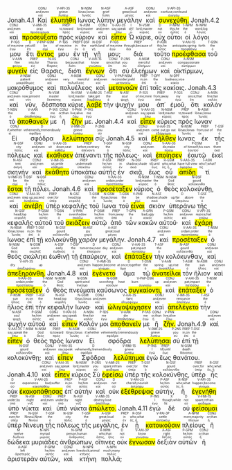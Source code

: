 <rt>Jonah.4.1</rt> <RUBY><ruby><ruby>Καὶ<rt>καί</rt></ruby><rt>and;even</rt></ruby><rt>CONJ</rt></RUBY> <RUBY><ruby><ruby><mark class='verb'>ἐλυπήθη</mark><rt>λυπέω</rt></ruby><rt>grieve</rt></ruby><rt>V-API-3S</rt></RUBY> <RUBY><ruby><ruby>Ιωνας<rt>Ἰωνᾶς</rt></ruby><rt>Iōnas;Ionas</rt></ruby><rt>N-NSM</rt></RUBY> <RUBY><ruby><ruby>λύπην<rt>λύπη</rt></ruby><rt>grief</rt></ruby><rt>N-ASF</rt></RUBY> <RUBY><ruby><ruby>μεγάλην<rt>μέγας</rt></ruby><rt>great;loud</rt></ruby><rt>A-ASF</rt></RUBY> <RUBY><ruby><ruby>καὶ<rt>καί</rt></ruby><rt>and;even</rt></ruby><rt>CONJ</rt></RUBY> <RUBY><ruby><ruby><mark class='verb'>συνεχύθη.</mark><rt>συγχέω</rt></ruby><rt>confuse;confound</rt></ruby><rt>V-API-3S</rt></RUBY> <rt>Jonah.4.2</rt> <RUBY><ruby><ruby>καὶ<rt>καί</rt></ruby><rt>and;even</rt></ruby><rt>CONJ</rt></RUBY> <RUBY><ruby><ruby><mark class='verb'>προσεύξατο</mark><rt>προσεύχομαι</rt></ruby><rt>pray</rt></ruby><rt>V-AMI-3S</rt></RUBY> <RUBY><ruby><ruby>πρὸς<rt>πρός</rt></ruby><rt>to;toward</rt></ruby><rt>PREP</rt></RUBY> <RUBY><ruby><ruby>κύριον<rt>κύριος</rt></ruby><rt>lord;master</rt></ruby><rt>N-ASM</rt></RUBY> <RUBY><ruby><ruby>καὶ<rt>καί</rt></ruby><rt>and;even</rt></ruby><rt>CONJ</rt></RUBY> <RUBY><ruby><ruby><mark class='verb'>εἶπεν</mark><rt>ἔπω</rt></ruby><rt>say;speak</rt></ruby><rt>V-AAI-3S</rt></RUBY> <RUBY><ruby><ruby>Ὦ<rt>ὦ</rt></ruby><rt>oh!</rt></ruby><rt>I</rt></RUBY> <RUBY><ruby><ruby>κύριε,<rt>κύριος</rt></ruby><rt>lord;master</rt></ruby><rt>N-VSM</rt></RUBY> <RUBY><ruby><ruby>οὐχ<rt>οὐ</rt></ruby><rt>not</rt></ruby><rt>D</rt></RUBY> <RUBY><ruby><ruby>οὗτοι<rt>οὗτος</rt></ruby><rt>this;he</rt></ruby><rt>P-NPM</rt></RUBY> <RUBY><ruby><ruby>οἱ<rt>ὁ</rt></ruby><rt>the</rt></ruby><rt>T-NPM</rt></RUBY> <RUBY><ruby><ruby>λόγοι<rt>λόγος</rt></ruby><rt>word;log</rt></ruby><rt>N-NPM</rt></RUBY> <RUBY><ruby><ruby>μου<rt>ἐγώ</rt></ruby><rt>of me;mine</rt></ruby><rt>P-1GS</rt></RUBY> <RUBY><ruby><ruby>ἔτι<rt>ἔτι</rt></ruby><rt>yet;still</rt></ruby><rt>D</rt></RUBY> <RUBY><ruby><ruby><mark class='ptc'>ὄντος</mark><rt>εἰμί</rt></ruby><rt>be</rt></ruby><rt>V-PAP-GSM</rt></RUBY> <RUBY><ruby><ruby>μου<rt>ἐγώ</rt></ruby><rt>of me;mine</rt></ruby><rt>P-1GS</rt></RUBY> <RUBY><ruby><ruby>ἐν<rt>ἐν</rt></ruby><rt>in</rt></ruby><rt>PREP</rt></RUBY> <RUBY><ruby><ruby>τῇ<rt>ὁ</rt></ruby><rt>the</rt></ruby><rt>T-DSF</rt></RUBY> <RUBY><ruby><ruby>γῇ<rt>γῆ</rt></ruby><rt>earth;land</rt></ruby><rt>N-DSF</rt></RUBY> <RUBY><ruby><ruby>μου;<rt>ἐγώ</rt></ruby><rt>of me;mine</rt></ruby><rt>P-1GS</rt></RUBY> <RUBY><ruby><ruby>διὰ<rt>διά</rt></ruby><rt>through;because of</rt></ruby><rt>PREP</rt></RUBY> <RUBY><ruby><ruby>τοῦτο<rt>οὗτος</rt></ruby><rt>this;he</rt></ruby><rt>P-ASN</rt></RUBY> <RUBY><ruby><ruby><mark class='verb'>προέφθασα</mark><rt>προφθάνω</rt></ruby><rt>anticipate;spring forth</rt></ruby><rt>V-AAI-1S</rt></RUBY> <RUBY><ruby><ruby>τοῦ<rt>ὁ</rt></ruby><rt>the</rt></ruby><rt>T-GSN</rt></RUBY> <RUBY><ruby><ruby><mark class='ptc'>φυγεῖν</mark><rt>φεύγω</rt></ruby><rt>flee</rt></ruby><rt>V-AAN</rt></RUBY> <RUBY><ruby><ruby>εἰς<rt>εἰς</rt></ruby><rt>into;for</rt></ruby><rt>PREP</rt></RUBY> <RUBY><ruby><ruby>Θαρσις,<rt>Θαρσις</rt></ruby><rt>Tharsis</rt></ruby><rt>N-AS</rt></RUBY> <RUBY><ruby><ruby>διότι<rt>διότι</rt></ruby><rt>because;that</rt></ruby><rt>CONJ</rt></RUBY> <RUBY><ruby><ruby><mark class='verb'>ἔγνων</mark><rt>γινώσκω</rt></ruby><rt>know</rt></ruby><rt>V-AAI-1S</rt></RUBY> <RUBY><ruby><ruby>ὅτι<rt>ὅτι</rt></ruby><rt>since;that</rt></ruby><rt>CONJ</rt></RUBY> <RUBY><ruby><ruby>σὺ<rt>σύ</rt></ruby><rt>you</rt></ruby><rt>P-2NS</rt></RUBY> <RUBY><ruby><ruby>ἐλεήμων<rt>ἐλεήμων</rt></ruby><rt>merciful</rt></ruby><rt>A-NSM</rt></RUBY> <RUBY><ruby><ruby>καὶ<rt>καί</rt></ruby><rt>and;even</rt></ruby><rt>CONJ</rt></RUBY> <RUBY><ruby><ruby>οἰκτίρμων,<rt>οἰκτίρμων</rt></ruby><rt>compassionate</rt></ruby><rt>A-NSM</rt></RUBY> <RUBY><ruby><ruby>μακρόθυμος<rt>μακρόθυμος</rt></ruby><rt>patient</rt></ruby><rt>A-NSM</rt></RUBY> <RUBY><ruby><ruby>καὶ<rt>καί</rt></ruby><rt>and;even</rt></ruby><rt>CONJ</rt></RUBY> <RUBY><ruby><ruby>πολυέλεος<rt>πολυέλεος</rt></ruby><rt>very merciful</rt></ruby><rt>A-NSM</rt></RUBY> <RUBY><ruby><ruby>καὶ<rt>καί</rt></ruby><rt>and;even</rt></ruby><rt>CONJ</rt></RUBY> <RUBY><ruby><ruby><mark class='ptc'>μετανοῶν</mark><rt>μετανοέω</rt></ruby><rt>reconsider;yield</rt></ruby><rt>V-PAP-NSM</rt></RUBY> <RUBY><ruby><ruby>ἐπὶ<rt>ἐπί</rt></ruby><rt>in;on</rt></ruby><rt>PREP</rt></RUBY> <RUBY><ruby><ruby>ταῖς<rt>ὁ</rt></ruby><rt>the</rt></ruby><rt>T-DPF</rt></RUBY> <RUBY><ruby><ruby>κακίαις.<rt>κακία</rt></ruby><rt>badness;vice</rt></ruby><rt>N-DPF</rt></RUBY> <rt>Jonah.4.3</rt> <RUBY><ruby><ruby>καὶ<rt>καί</rt></ruby><rt>and;even</rt></ruby><rt>CONJ</rt></RUBY> <RUBY><ruby><ruby>νῦν,<rt>νῦν</rt></ruby><rt>now;present</rt></ruby><rt>D</rt></RUBY> <RUBY><ruby><ruby>δέσποτα<rt>δεσπότης</rt></ruby><rt>master</rt></ruby><rt>N-VSM</rt></RUBY> <RUBY><ruby><ruby>κύριε,<rt>κύριος</rt></ruby><rt>lord;master</rt></ruby><rt>N-VSM</rt></RUBY> <RUBY><ruby><ruby><mark class='verb'>λαβὲ</mark><rt>λαμβάνω</rt></ruby><rt>take;get</rt></ruby><rt>V-AAM-2S</rt></RUBY> <RUBY><ruby><ruby>τὴν<rt>ὁ</rt></ruby><rt>the</rt></ruby><rt>T-ASF</rt></RUBY> <RUBY><ruby><ruby>ψυχήν<rt>ψυχή</rt></ruby><rt>soul</rt></ruby><rt>N-ASF</rt></RUBY> <RUBY><ruby><ruby>μου<rt>ἐγώ</rt></ruby><rt>of me;mine</rt></ruby><rt>P-1GS</rt></RUBY> <RUBY><ruby><ruby>ἀπ᾽<rt>ἀπό</rt></ruby><rt>from;away</rt></ruby><rt>PREP</rt></RUBY> <RUBY><ruby><ruby>ἐμοῦ,<rt>ἐγώ</rt></ruby><rt>my</rt></ruby><rt>P-1GS</rt></RUBY> <RUBY><ruby><ruby>ὅτι<rt>ὅτι</rt></ruby><rt>since;that</rt></ruby><rt>CONJ</rt></RUBY> <RUBY><ruby><ruby>καλὸν<rt>καλός</rt></ruby><rt>fine;fair</rt></ruby><rt>A-NSN</rt></RUBY> <RUBY><ruby><ruby>τὸ<rt>ὁ</rt></ruby><rt>the</rt></ruby><rt>T-NSN</rt></RUBY> <RUBY><ruby><ruby><mark class='ptc'>ἀποθανεῖν</mark><rt>ἀποθνήσκω</rt></ruby><rt>die</rt></ruby><rt>V-AAN</rt></RUBY> <RUBY><ruby><ruby>με<rt>ἐγώ</rt></ruby><rt>me</rt></ruby><rt>P-1AS</rt></RUBY> <RUBY><ruby><ruby>ἢ<rt>ἤ</rt></ruby><rt>or;than</rt></ruby><rt>CONJ</rt></RUBY> <RUBY><ruby><ruby><mark class='ptc'>ζῆν</mark><rt>ζάω</rt></ruby><rt>live;alive</rt></ruby><rt>V-PAN</rt></RUBY> <RUBY><ruby><ruby>με.<rt>ἐγώ</rt></ruby><rt>me</rt></ruby><rt>P-1AS</rt></RUBY> <rt>Jonah.4.4</rt> <RUBY><ruby><ruby>καὶ<rt>καί</rt></ruby><rt>and;even</rt></ruby><rt>CONJ</rt></RUBY> <RUBY><ruby><ruby><mark class='verb'>εἶπεν</mark><rt>ἔπω</rt></ruby><rt>say;speak</rt></ruby><rt>V-AAI-3S</rt></RUBY> <RUBY><ruby><ruby>κύριος<rt>κύριος</rt></ruby><rt>lord;master</rt></ruby><rt>N-NSM</rt></RUBY> <RUBY><ruby><ruby>πρὸς<rt>πρός</rt></ruby><rt>to;toward</rt></ruby><rt>PREP</rt></RUBY> <RUBY><ruby><ruby>Ιωναν<rt>Ἰωνᾶς</rt></ruby><rt>Iōnas;Ionas</rt></ruby><rt>N-ASM</rt></RUBY> <RUBY><ruby><ruby>Εἰ<rt>εἰ</rt></ruby><rt>if;whether</rt></ruby><rt>CONJ</rt></RUBY> <RUBY><ruby><ruby>σφόδρα<rt>σφόδρα</rt></ruby><rt>vehemently;tremendously</rt></ruby><rt>D</rt></RUBY> <RUBY><ruby><ruby><mark class='verb'>λελύπησαι</mark><rt>λυπέω</rt></ruby><rt>grieve</rt></ruby><rt>V-RMI-2S</rt></RUBY> <RUBY><ruby><ruby>σύ;<rt>σύ</rt></ruby><rt>you</rt></ruby><rt>P-2NS</rt></RUBY> <rt>Jonah.4.5</rt> <RUBY><ruby><ruby>καὶ<rt>καί</rt></ruby><rt>and;even</rt></ruby><rt>CONJ</rt></RUBY> <RUBY><ruby><ruby><mark class='verb'>ἐξῆλθεν</mark><rt>ἐξέρχομαι</rt></ruby><rt>come out;go out</rt></ruby><rt>V-AAI-3S</rt></RUBY> <RUBY><ruby><ruby>Ιωνας<rt>Ἰωνᾶς</rt></ruby><rt>Iōnas;Ionas</rt></ruby><rt>N-NSM</rt></RUBY> <RUBY><ruby><ruby>ἐκ<rt>ἐκ</rt></ruby><rt>from;out of</rt></ruby><rt>PREP</rt></RUBY> <RUBY><ruby><ruby>τῆς<rt>ὁ</rt></ruby><rt>the</rt></ruby><rt>T-GSF</rt></RUBY> <RUBY><ruby><ruby>πόλεως<rt>πόλις</rt></ruby><rt>city</rt></ruby><rt>N-GSF</rt></RUBY> <RUBY><ruby><ruby>καὶ<rt>καί</rt></ruby><rt>and;even</rt></ruby><rt>CONJ</rt></RUBY> <RUBY><ruby><ruby><mark class='verb'>ἐκάθισεν</mark><rt>καθίζω</rt></ruby><rt>sit down;seat</rt></ruby><rt>V-AAI-3S</rt></RUBY> <RUBY><ruby><ruby>ἀπέναντι<rt>ἀπέναντι</rt></ruby><rt>before;contrary</rt></ruby><rt>PREP</rt></RUBY> <RUBY><ruby><ruby>τῆς<rt>ὁ</rt></ruby><rt>the</rt></ruby><rt>T-GSF</rt></RUBY> <RUBY><ruby><ruby>πόλεως·<rt>πόλις</rt></ruby><rt>city</rt></ruby><rt>N-GSF</rt></RUBY> <RUBY><ruby><ruby>καὶ<rt>καί</rt></ruby><rt>and;even</rt></ruby><rt>CONJ</rt></RUBY> <RUBY><ruby><ruby><mark class='verb'>ἐποίησεν</mark><rt>ποιέω</rt></ruby><rt>do;make</rt></ruby><rt>V-AAI-3S</rt></RUBY> <RUBY><ruby><ruby>ἑαυτῷ<rt>ἑαυτοῦ</rt></ruby><rt>of himself;his own</rt></ruby><rt>P-DSM</rt></RUBY> <RUBY><ruby><ruby>ἐκεῖ<rt>ἐκεῖ</rt></ruby><rt>there</rt></ruby><rt>D</rt></RUBY> <RUBY><ruby><ruby>σκηνὴν<rt>σκηνή</rt></ruby><rt>tent</rt></ruby><rt>N-ASF</rt></RUBY> <RUBY><ruby><ruby>καὶ<rt>καί</rt></ruby><rt>and;even</rt></ruby><rt>CONJ</rt></RUBY> <RUBY><ruby><ruby><mark class='verb'>ἐκάθητο</mark><rt>κάθημαι</rt></ruby><rt>sit;settle</rt></ruby><rt>V-IMI-3S</rt></RUBY> <RUBY><ruby><ruby>ὑποκάτω<rt>ὑποκάτω</rt></ruby><rt>underneath</rt></ruby><rt>PREP</rt></RUBY> <RUBY><ruby><ruby>αὐτῆς<rt>αὐτός</rt></ruby><rt>he;him</rt></ruby><rt>P-GSF</rt></RUBY> <RUBY><ruby><ruby>ἐν<rt>ἐν</rt></ruby><rt>in</rt></ruby><rt>PREP</rt></RUBY> <RUBY><ruby><ruby>σκιᾷ,<rt>σκιά</rt></ruby><rt>shadow;shade</rt></ruby><rt>N-DSF</rt></RUBY> <RUBY><ruby><ruby>ἕως<rt>ἕως</rt></ruby><rt>till;until</rt></ruby><rt>PREP</rt></RUBY> <RUBY><ruby><ruby>οὗ<rt>ὅς, ἥ</rt></ruby><rt>who;what</rt></ruby><rt>R-GSM</rt></RUBY> <RUBY><ruby><ruby><mark class='verb'>ἀπίδῃ</mark><rt>ἀφοράω</rt></ruby><rt>have full view</rt></ruby><rt>V-AAS-3S</rt></RUBY> <RUBY><ruby><ruby>τί<rt>τίς</rt></ruby><rt>who?;what?</rt></ruby><rt>I-ASN</rt></RUBY> <RUBY><ruby><ruby><mark class='verb'>ἔσται</mark><rt>εἰμί</rt></ruby><rt>be</rt></ruby><rt>V-FMI-3S</rt></RUBY> <RUBY><ruby><ruby>τῇ<rt>ὁ</rt></ruby><rt>the</rt></ruby><rt>T-DSF</rt></RUBY> <RUBY><ruby><ruby>πόλει.<rt>πόλις</rt></ruby><rt>city</rt></ruby><rt>N-DSF</rt></RUBY> <rt>Jonah.4.6</rt> <RUBY><ruby><ruby>καὶ<rt>καί</rt></ruby><rt>and;even</rt></ruby><rt>CONJ</rt></RUBY> <RUBY><ruby><ruby><mark class='verb'>προσέταξεν</mark><rt>προστάσσω</rt></ruby><rt>ordain;order</rt></ruby><rt>V-AAI-3S</rt></RUBY> <RUBY><ruby><ruby>κύριος<rt>κύριος</rt></ruby><rt>lord;master</rt></ruby><rt>N-NSM</rt></RUBY> <RUBY><ruby><ruby>ὁ<rt>ὁ</rt></ruby><rt>the</rt></ruby><rt>T-NSM</rt></RUBY> <RUBY><ruby><ruby>θεὸς<rt>θεός</rt></ruby><rt>God</rt></ruby><rt>N-NSM</rt></RUBY> <RUBY><ruby><ruby>κολοκύνθῃ,<rt>κολόκυνθα</rt></ruby><rt>gourd</rt></ruby><rt>N-DSF</rt></RUBY> <RUBY><ruby><ruby>καὶ<rt>καί</rt></ruby><rt>and;even</rt></ruby><rt>CONJ</rt></RUBY> <RUBY><ruby><ruby><mark class='verb'>ἀνέβη</mark><rt>ἀναβαίνω</rt></ruby><rt>step up;ascend</rt></ruby><rt>V-AAI-3S</rt></RUBY> <RUBY><ruby><ruby>ὑπὲρ<rt>ὑπέρ</rt></ruby><rt>over;for</rt></ruby><rt>PREP</rt></RUBY> <RUBY><ruby><ruby>κεφαλῆς<rt>κεφαλή</rt></ruby><rt>head;top</rt></ruby><rt>N-GSF</rt></RUBY> <RUBY><ruby><ruby>τοῦ<rt>ὁ</rt></ruby><rt>the</rt></ruby><rt>T-GSM</rt></RUBY> <RUBY><ruby><ruby>Ιωνα<rt>Ἰωνᾶς</rt></ruby><rt>Iōnas;Ionas</rt></ruby><rt>N-GSM</rt></RUBY> <RUBY><ruby><ruby>τοῦ<rt>ὁ</rt></ruby><rt>the</rt></ruby><rt>T-GSN</rt></RUBY> <RUBY><ruby><ruby><mark class='ptc'>εἶναι</mark><rt>εἰμί</rt></ruby><rt>be</rt></ruby><rt>V-PAN</rt></RUBY> <RUBY><ruby><ruby>σκιὰν<rt>σκιά</rt></ruby><rt>shadow;shade</rt></ruby><rt>N-ASF</rt></RUBY> <RUBY><ruby><ruby>ὑπεράνω<rt>ὑπεράνω</rt></ruby><rt>up/far above</rt></ruby><rt>D</rt></RUBY> <RUBY><ruby><ruby>τῆς<rt>ὁ</rt></ruby><rt>the</rt></ruby><rt>T-GSF</rt></RUBY> <RUBY><ruby><ruby>κεφαλῆς<rt>κεφαλή</rt></ruby><rt>head;top</rt></ruby><rt>N-GSF</rt></RUBY> <RUBY><ruby><ruby>αὐτοῦ<rt>αὐτός</rt></ruby><rt>he;him</rt></ruby><rt>P-GSM</rt></RUBY> <RUBY><ruby><ruby>τοῦ<rt>ὁ</rt></ruby><rt>the</rt></ruby><rt>T-GSN</rt></RUBY> <RUBY><ruby><ruby><mark class='ptc'>σκιάζειν</mark><rt>σκιάζω</rt></ruby><rt>overshadow</rt></ruby><rt>V-PAN</rt></RUBY> <RUBY><ruby><ruby>αὐτῷ<rt>αὐτός</rt></ruby><rt>he;him</rt></ruby><rt>P-DSM</rt></RUBY> <RUBY><ruby><ruby>ἀπὸ<rt>ἀπό</rt></ruby><rt>from;away</rt></ruby><rt>PREP</rt></RUBY> <RUBY><ruby><ruby>τῶν<rt>ὁ</rt></ruby><rt>the</rt></ruby><rt>T-GPN</rt></RUBY> <RUBY><ruby><ruby>κακῶν<rt>κακός</rt></ruby><rt>bad;ugly</rt></ruby><rt>A-GPN</rt></RUBY> <RUBY><ruby><ruby>αὐτοῦ·<rt>αὐτός</rt></ruby><rt>he;him</rt></ruby><rt>P-GSM</rt></RUBY> <RUBY><ruby><ruby>καὶ<rt>καί</rt></ruby><rt>and;even</rt></ruby><rt>CONJ</rt></RUBY> <RUBY><ruby><ruby><mark class='verb'>ἐχάρη</mark><rt>χαίρω</rt></ruby><rt>rejoice;hail</rt></ruby><rt>V-API-3S</rt></RUBY> <RUBY><ruby><ruby>Ιωνας<rt>Ἰωνᾶς</rt></ruby><rt>Iōnas;Ionas</rt></ruby><rt>N-NSM</rt></RUBY> <RUBY><ruby><ruby>ἐπὶ<rt>ἐπί</rt></ruby><rt>in;on</rt></ruby><rt>PREP</rt></RUBY> <RUBY><ruby><ruby>τῇ<rt>ὁ</rt></ruby><rt>the</rt></ruby><rt>T-DSF</rt></RUBY> <RUBY><ruby><ruby>κολοκύνθῃ<rt>κολόκυνθα</rt></ruby><rt>gourd</rt></ruby><rt>N-DSF</rt></RUBY> <RUBY><ruby><ruby>χαρὰν<rt>χαρά</rt></ruby><rt>joy</rt></ruby><rt>N-ASF</rt></RUBY> <RUBY><ruby><ruby>μεγάλην.<rt>μέγας</rt></ruby><rt>great;loud</rt></ruby><rt>A-ASF</rt></RUBY> <rt>Jonah.4.7</rt> <RUBY><ruby><ruby>καὶ<rt>καί</rt></ruby><rt>and;even</rt></ruby><rt>CONJ</rt></RUBY> <RUBY><ruby><ruby><mark class='verb'>προσέταξεν</mark><rt>προστάσσω</rt></ruby><rt>ordain;order</rt></ruby><rt>V-AAI-3S</rt></RUBY> <RUBY><ruby><ruby>ὁ<rt>ὁ</rt></ruby><rt>the</rt></ruby><rt>T-NSM</rt></RUBY> <RUBY><ruby><ruby>θεὸς<rt>θεός</rt></ruby><rt>God</rt></ruby><rt>N-NSM</rt></RUBY> <RUBY><ruby><ruby>σκώληκι<rt>σκώληξ</rt></ruby><rt>worm</rt></ruby><rt>N-DSM</rt></RUBY> <RUBY><ruby><ruby>ἑωθινῇ<rt>ἑωθινός</rt></ruby><rt>early</rt></ruby><rt>A-DSF</rt></RUBY> <RUBY><ruby><ruby>τῇ<rt>ὁ</rt></ruby><rt>the</rt></ruby><rt>T-DSF</rt></RUBY> <RUBY><ruby><ruby>ἐπαύριον,<rt>ἐπαύριον</rt></ruby><rt>tomorrow;next day</rt></ruby><rt>D</rt></RUBY> <RUBY><ruby><ruby>καὶ<rt>καί</rt></ruby><rt>and;even</rt></ruby><rt>CONJ</rt></RUBY> <RUBY><ruby><ruby><mark class='verb'>ἐπάταξεν</mark><rt>πατάσσω</rt></ruby><rt>pat;impact</rt></ruby><rt>V-AAI-3S</rt></RUBY> <RUBY><ruby><ruby>τὴν<rt>ὁ</rt></ruby><rt>the</rt></ruby><rt>T-ASF</rt></RUBY> <RUBY><ruby><ruby>κολόκυνθαν,<rt>κολόκυνθα</rt></ruby><rt>gourd</rt></ruby><rt>N-ASF</rt></RUBY> <RUBY><ruby><ruby>καὶ<rt>καί</rt></ruby><rt>and;even</rt></ruby><rt>CONJ</rt></RUBY> <RUBY><ruby><ruby><mark class='verb'>ἀπεξηράνθη.</mark><rt>ἀποξηραίνω</rt></ruby><rt>dry up</rt></ruby><rt>V-API-3S</rt></RUBY> <rt>Jonah.4.8</rt> <RUBY><ruby><ruby>καὶ<rt>καί</rt></ruby><rt>and;even</rt></ruby><rt>CONJ</rt></RUBY> <RUBY><ruby><ruby><mark class='verb'>ἐγένετο</mark><rt>γίνομαι</rt></ruby><rt>happen;become</rt></ruby><rt>V-AMI-3S</rt></RUBY> <RUBY><ruby><ruby>ἅμα<rt>ἅμα</rt></ruby><rt>at once;together</rt></ruby><rt>D</rt></RUBY> <RUBY><ruby><ruby>τῷ<rt>ὁ</rt></ruby><rt>the</rt></ruby><rt>T-DSN</rt></RUBY> <RUBY><ruby><ruby><mark class='ptc'>ἀνατεῖλαι</mark><rt>ἀνατέλλω</rt></ruby><rt>spring up;rise</rt></ruby><rt>V-AAN</rt></RUBY> <RUBY><ruby><ruby>τὸν<rt>ὁ</rt></ruby><rt>the</rt></ruby><rt>T-ASM</rt></RUBY> <RUBY><ruby><ruby>ἥλιον<rt>ἥλιος</rt></ruby><rt>sun</rt></ruby><rt>N-ASM</rt></RUBY> <RUBY><ruby><ruby>καὶ<rt>καί</rt></ruby><rt>and;even</rt></ruby><rt>CONJ</rt></RUBY> <RUBY><ruby><ruby><mark class='verb'>προσέταξεν</mark><rt>προστάσσω</rt></ruby><rt>ordain;order</rt></ruby><rt>V-AAI-3S</rt></RUBY> <RUBY><ruby><ruby>ὁ<rt>ὁ</rt></ruby><rt>the</rt></ruby><rt>T-NSM</rt></RUBY> <RUBY><ruby><ruby>θεὸς<rt>θεός</rt></ruby><rt>God</rt></ruby><rt>N-NSM</rt></RUBY> <RUBY><ruby><ruby>πνεύματι<rt>πνεῦμα</rt></ruby><rt>spirit;wind</rt></ruby><rt>N-DSN</rt></RUBY> <RUBY><ruby><ruby>καύσωνος<rt>καύσων</rt></ruby><rt>scorching heat</rt></ruby><rt>N-GSM</rt></RUBY> <RUBY><ruby><ruby><mark class='inf'>συγκαίοντι,</mark><rt>συγκαίω</rt></ruby><rt>burn up</rt></ruby><rt>V-PAP-DSN</rt></RUBY> <RUBY><ruby><ruby>καὶ<rt>καί</rt></ruby><rt>and;even</rt></ruby><rt>CONJ</rt></RUBY> <RUBY><ruby><ruby><mark class='verb'>ἐπάταξεν</mark><rt>πατάσσω</rt></ruby><rt>pat;impact</rt></ruby><rt>V-AAI-3S</rt></RUBY> <RUBY><ruby><ruby>ὁ<rt>ὁ</rt></ruby><rt>the</rt></ruby><rt>T-NSM</rt></RUBY> <RUBY><ruby><ruby>ἥλιος<rt>ἥλιος</rt></ruby><rt>sun</rt></ruby><rt>P-NSM</rt></RUBY> <RUBY><ruby><ruby>ἐπὶ<rt>ἐπί</rt></ruby><rt>in;on</rt></ruby><rt>PREP</rt></RUBY> <RUBY><ruby><ruby>τὴν<rt>ὁ</rt></ruby><rt>the</rt></ruby><rt>T-ASF</rt></RUBY> <RUBY><ruby><ruby>κεφαλὴν<rt>κεφαλή</rt></ruby><rt>head;top</rt></ruby><rt>N-ASF</rt></RUBY> <RUBY><ruby><ruby>Ιωνα·<rt>Ἰωνᾶς</rt></ruby><rt>Iōnas;Ionas</rt></ruby><rt>N-GSM</rt></RUBY> <RUBY><ruby><ruby>καὶ<rt>καί</rt></ruby><rt>and;even</rt></ruby><rt>CONJ</rt></RUBY> <RUBY><ruby><ruby><mark class='verb'>ὠλιγοψύχησεν</mark><rt>ὀλιγοψύχω</rt></ruby><rt>faint</rt></ruby><rt>V-AAI-3S</rt></RUBY> <RUBY><ruby><ruby>καὶ<rt>καί</rt></ruby><rt>and;even</rt></ruby><rt>CONJ</rt></RUBY> <RUBY><ruby><ruby><mark class='verb'>ἀπελέγετο</mark><rt>ἀπολέγω</rt></ruby><rt>renounce</rt></ruby><rt>V-IMI-3S</rt></RUBY> <RUBY><ruby><ruby>τὴν<rt>ὁ</rt></ruby><rt>the</rt></ruby><rt>T-ASF</rt></RUBY> <RUBY><ruby><ruby>ψυχὴν<rt>ψυχή</rt></ruby><rt>soul</rt></ruby><rt>N-ASF</rt></RUBY> <RUBY><ruby><ruby>αὐτοῦ<rt>αὐτός</rt></ruby><rt>he;him</rt></ruby><rt>P-GSM</rt></RUBY> <RUBY><ruby><ruby>καὶ<rt>καί</rt></ruby><rt>and;even</rt></ruby><rt>CONJ</rt></RUBY> <RUBY><ruby><ruby><mark class='verb'>εἶπεν</mark><rt>ἔπω</rt></ruby><rt>say;speak</rt></ruby><rt>V-AAI-3S</rt></RUBY> <RUBY><ruby><ruby>Καλόν<rt>καλός</rt></ruby><rt>fine;fair</rt></ruby><rt>A-NSN</rt></RUBY> <RUBY><ruby><ruby>μοι<rt>ἐγώ</rt></ruby><rt>me</rt></ruby><rt>P-1DS</rt></RUBY> <RUBY><ruby><ruby><mark class='ptc'>ἀποθανεῖν</mark><rt>ἀποθνήσκω</rt></ruby><rt>die</rt></ruby><rt>V-AAN</rt></RUBY> <RUBY><ruby><ruby>με<rt>ἐγώ</rt></ruby><rt>me</rt></ruby><rt>P-1AS</rt></RUBY> <RUBY><ruby><ruby>ἢ<rt>ἤ</rt></ruby><rt>or;than</rt></ruby><rt>CONJ</rt></RUBY> <RUBY><ruby><ruby><mark class='ptc'>ζῆν.</mark><rt>ζάω</rt></ruby><rt>live;alive</rt></ruby><rt>V-PAN</rt></RUBY> <rt>Jonah.4.9</rt> <RUBY><ruby><ruby>καὶ<rt>καί</rt></ruby><rt>and;even</rt></ruby><rt>CONJ</rt></RUBY> <RUBY><ruby><ruby><mark class='verb'>εἶπεν</mark><rt>ἔπω</rt></ruby><rt>say;speak</rt></ruby><rt>V-AAI-3S</rt></RUBY> <RUBY><ruby><ruby>ὁ<rt>ὁ</rt></ruby><rt>the</rt></ruby><rt>T-NSM</rt></RUBY> <RUBY><ruby><ruby>θεὸς<rt>θεός</rt></ruby><rt>God</rt></ruby><rt>N-NSM</rt></RUBY> <RUBY><ruby><ruby>πρὸς<rt>πρός</rt></ruby><rt>to;toward</rt></ruby><rt>PREP</rt></RUBY> <RUBY><ruby><ruby>Ιωναν<rt>Ἰωνᾶς</rt></ruby><rt>Iōnas;Ionas</rt></ruby><rt>N-ASM</rt></RUBY> <RUBY><ruby><ruby>Εἰ<rt>εἰ</rt></ruby><rt>if;whether</rt></ruby><rt>CONJ</rt></RUBY> <RUBY><ruby><ruby>σφόδρα<rt>σφόδρα</rt></ruby><rt>vehemently;tremendously</rt></ruby><rt>D</rt></RUBY> <RUBY><ruby><ruby><mark class='verb'>λελύπησαι</mark><rt>λυπέω</rt></ruby><rt>grieve</rt></ruby><rt>V-RMI-2S</rt></RUBY> <RUBY><ruby><ruby>σὺ<rt>σύ</rt></ruby><rt>you</rt></ruby><rt>P-2NS</rt></RUBY> <RUBY><ruby><ruby>ἐπὶ<rt>ἐπί</rt></ruby><rt>in;on</rt></ruby><rt>PREP</rt></RUBY> <RUBY><ruby><ruby>τῇ<rt>ὁ</rt></ruby><rt>the</rt></ruby><rt>T-DSF</rt></RUBY> <RUBY><ruby><ruby>κολοκύνθῃ;<rt>κολόκυνθα</rt></ruby><rt>gourd</rt></ruby><rt>N-DSF</rt></RUBY> <RUBY><ruby><ruby>καὶ<rt>καί</rt></ruby><rt>and;even</rt></ruby><rt>CONJ</rt></RUBY> <RUBY><ruby><ruby><mark class='verb'>εἶπεν</mark><rt>ἔπω</rt></ruby><rt>say;speak</rt></ruby><rt>V-AAI-3S</rt></RUBY> <RUBY><ruby><ruby>Σφόδρα<rt>σφόδρα</rt></ruby><rt>vehemently;tremendously</rt></ruby><rt>D</rt></RUBY> <RUBY><ruby><ruby><mark class='verb'>λελύπημαι</mark><rt>λυπέω</rt></ruby><rt>grieve</rt></ruby><rt>V-RMI-1S</rt></RUBY> <RUBY><ruby><ruby>ἐγὼ<rt>ἐγώ</rt></ruby><rt>I</rt></ruby><rt>P-1NS</rt></RUBY> <RUBY><ruby><ruby>ἕως<rt>ἕως</rt></ruby><rt>till;until</rt></ruby><rt>PREP</rt></RUBY> <RUBY><ruby><ruby>θανάτου.<rt>θάνατος</rt></ruby><rt>death</rt></ruby><rt>N-GSM</rt></RUBY> <rt>Jonah.4.10</rt> <RUBY><ruby><ruby>καὶ<rt>καί</rt></ruby><rt>and;even</rt></ruby><rt>CONJ</rt></RUBY> <RUBY><ruby><ruby><mark class='verb'>εἶπεν</mark><rt>ἔπω</rt></ruby><rt>say;speak</rt></ruby><rt>V-AAI-3S</rt></RUBY> <RUBY><ruby><ruby>κύριος<rt>κύριος</rt></ruby><rt>lord;master</rt></ruby><rt>N-NSM</rt></RUBY> <RUBY><ruby><ruby>Σὺ<rt>σύ</rt></ruby><rt>you</rt></ruby><rt>P-2NS</rt></RUBY> <RUBY><ruby><ruby><mark class='verb'>ἐφείσω</mark><rt>φείδομαι</rt></ruby><rt>spare;refrain</rt></ruby><rt>V-AMI-2S</rt></RUBY> <RUBY><ruby><ruby>ὑπὲρ<rt>ὑπέρ</rt></ruby><rt>over;for</rt></ruby><rt>PREP</rt></RUBY> <RUBY><ruby><ruby>τῆς<rt>ὁ</rt></ruby><rt>the</rt></ruby><rt>T-GSF</rt></RUBY> <RUBY><ruby><ruby>κολοκύνθης,<rt>κολόκυνθα</rt></ruby><rt>gourd</rt></ruby><rt>N-GSF</rt></RUBY> <RUBY><ruby><ruby>ὑπὲρ<rt>ὑπέρ</rt></ruby><rt>over;for</rt></ruby><rt>PREP</rt></RUBY> <RUBY><ruby><ruby>ἧς<rt>ὅς, ἥ</rt></ruby><rt>who;what</rt></ruby><rt>R-GSF</rt></RUBY> <RUBY><ruby><ruby>οὐκ<rt>οὐ</rt></ruby><rt>not</rt></ruby><rt>D</rt></RUBY> <RUBY><ruby><ruby><mark class='verb'>ἐκακοπάθησας</mark><rt>κακοπαθέω</rt></ruby><rt>experience bad;suffer</rt></ruby><rt>V-AAI-2S</rt></RUBY> <RUBY><ruby><ruby>ἐπ᾽<rt>ἐπί</rt></ruby><rt>in;on</rt></ruby><rt>PREP</rt></RUBY> <RUBY><ruby><ruby>αὐτὴν<rt>αὐτός</rt></ruby><rt>he;him</rt></ruby><rt>P-ASF</rt></RUBY> <RUBY><ruby><ruby>καὶ<rt>καί</rt></ruby><rt>and;even</rt></ruby><rt>CONJ</rt></RUBY> <RUBY><ruby><ruby>οὐκ<rt>οὐ</rt></ruby><rt>not</rt></ruby><rt>D</rt></RUBY> <RUBY><ruby><ruby><mark class='verb'>ἐξέθρεψας</mark><rt>ἐκτρέφω</rt></ruby><rt>cherish;nourish</rt></ruby><rt>V-AAI-2S</rt></RUBY> <RUBY><ruby><ruby>αὐτήν,<rt>αὐτός</rt></ruby><rt>he;him</rt></ruby><rt>P-ASF</rt></RUBY> <RUBY><ruby><ruby>ἣ<rt>ὅς, ἥ</rt></ruby><rt>who;what</rt></ruby><rt>R-NSF</rt></RUBY> <RUBY><ruby><ruby><mark class='verb'>ἐγενήθη</mark><rt>γίνομαι</rt></ruby><rt>happen;become</rt></ruby><rt>V-API-3S</rt></RUBY> <RUBY><ruby><ruby>ὑπὸ<rt>ὑπό</rt></ruby><rt>under;by</rt></ruby><rt>PREP</rt></RUBY> <RUBY><ruby><ruby>νύκτα<rt>νύξ</rt></ruby><rt>night</rt></ruby><rt>N-ASF</rt></RUBY> <RUBY><ruby><ruby>καὶ<rt>καί</rt></ruby><rt>and;even</rt></ruby><rt>CONJ</rt></RUBY> <RUBY><ruby><ruby>ὑπὸ<rt>ὑπό</rt></ruby><rt>under;by</rt></ruby><rt>PREP</rt></RUBY> <RUBY><ruby><ruby>νύκτα<rt>νύξ</rt></ruby><rt>night</rt></ruby><rt>N-ASF</rt></RUBY> <RUBY><ruby><ruby><mark class='verb'>ἀπώλετο.</mark><rt>ἀπόλλυμι</rt></ruby><rt>destroy;lose</rt></ruby><rt>V-AMI-3S</rt></RUBY> <rt>Jonah.4.11</rt> <RUBY><ruby><ruby>ἐγὼ<rt>ἐγώ</rt></ruby><rt>I</rt></ruby><rt>P-1NS</rt></RUBY> <RUBY><ruby><ruby>δὲ<rt>δέ</rt></ruby><rt>though;while</rt></ruby><rt>X</rt></RUBY> <RUBY><ruby><ruby>οὐ<rt>οὐ</rt></ruby><rt>not</rt></ruby><rt>D</rt></RUBY> <RUBY><ruby><ruby><mark class='verb'>φείσομαι</mark><rt>φείδομαι</rt></ruby><rt>spare;refrain</rt></ruby><rt>V-FMI-1S</rt></RUBY> <RUBY><ruby><ruby>ὑπὲρ<rt>ὑπέρ</rt></ruby><rt>over;for</rt></ruby><rt>PREP</rt></RUBY> <RUBY><ruby><ruby>Νινευη<rt>Νινευΐ</rt></ruby><rt>Nineuΐ;Ninei</rt></ruby><rt>N-GSF</rt></RUBY> <RUBY><ruby><ruby>τῆς<rt>ὁ</rt></ruby><rt>the</rt></ruby><rt>T-GSF</rt></RUBY> <RUBY><ruby><ruby>πόλεως<rt>πόλις</rt></ruby><rt>city</rt></ruby><rt>N-GSF</rt></RUBY> <RUBY><ruby><ruby>τῆς<rt>ὁ</rt></ruby><rt>the</rt></ruby><rt>T-GSF</rt></RUBY> <RUBY><ruby><ruby>μεγάλης,<rt>μέγας</rt></ruby><rt>great;loud</rt></ruby><rt>A-GSF</rt></RUBY> <RUBY><ruby><ruby>ἐν<rt>ἐν</rt></ruby><rt>in</rt></ruby><rt>PREP</rt></RUBY> <RUBY><ruby><ruby>ᾗ<rt>ὅς, ἥ</rt></ruby><rt>who;what</rt></ruby><rt>R-DSF</rt></RUBY> <RUBY><ruby><ruby><mark class='verb'>κατοικοῦσιν</mark><rt>κατοικέω</rt></ruby><rt>settle</rt></ruby><rt>V-PAI-3P</rt></RUBY> <RUBY><ruby><ruby>πλείους<rt>πλείων</rt></ruby><rt>more;majority</rt></ruby><rt>A-NPM</rt></RUBY> <RUBY><ruby><ruby>ἢ<rt>ἤ</rt></ruby><rt>or;than</rt></ruby><rt>CONJ</rt></RUBY> <RUBY><ruby><ruby>δώδεκα<rt>δώδεκα</rt></ruby><rt>twelve</rt></ruby><rt>M</rt></RUBY> <RUBY><ruby><ruby>μυριάδες<rt>μυριάς</rt></ruby><rt>myriad</rt></ruby><rt>N-NPF</rt></RUBY> <RUBY><ruby><ruby>ἀνθρώπων,<rt>ἄνθρωπος</rt></ruby><rt>person;human</rt></ruby><rt>N-GPM</rt></RUBY> <RUBY><ruby><ruby>οἵτινες<rt>ὅστις, ἥτις</rt></ruby><rt>who;that</rt></ruby><rt>R-NPM</rt></RUBY> <RUBY><ruby><ruby>οὐκ<rt>οὐ</rt></ruby><rt>not</rt></ruby><rt>D</rt></RUBY> <RUBY><ruby><ruby><mark class='verb'>ἔγνωσαν</mark><rt>γινώσκω</rt></ruby><rt>know</rt></ruby><rt>V-AAI-3P</rt></RUBY> <RUBY><ruby><ruby>δεξιὰν<rt>δεξιός</rt></ruby><rt>right</rt></ruby><rt>A-ASF</rt></RUBY> <RUBY><ruby><ruby>αὐτῶν<rt>αὐτός</rt></ruby><rt>he;him</rt></ruby><rt>P-GPM</rt></RUBY> <RUBY><ruby><ruby>ἢ<rt>ἤ</rt></ruby><rt>or;than</rt></ruby><rt>CONJ</rt></RUBY> <RUBY><ruby><ruby>ἀριστερὰν<rt>ἀριστερός</rt></ruby><rt>left</rt></ruby><rt>A-ASF</rt></RUBY> <RUBY><ruby><ruby>αὐτῶν,<rt>αὐτός</rt></ruby><rt>he;him</rt></ruby><rt>P-GPM</rt></RUBY> <RUBY><ruby><ruby>καὶ<rt>καί</rt></ruby><rt>and;even</rt></ruby><rt>CONJ</rt></RUBY> <RUBY><ruby><ruby>κτήνη<rt>κτῆνος</rt></ruby><rt>livestock;animal</rt></ruby><rt>N-NPN</rt></RUBY> <RUBY><ruby><ruby>πολλά;<rt>πολύς</rt></ruby><rt>much;many</rt></ruby><rt>A-NPN</rt></RUBY>
